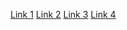 [Link 1](http://codepen.io/ZoeAde/pen/OVZPRW)
[Link 2](http://codepen.io/ZoeAde/pen/aOGzJx)
[Link 3](http://codepen.io/ZoeAde/pen/GJdgQr)
[Link 4]()
